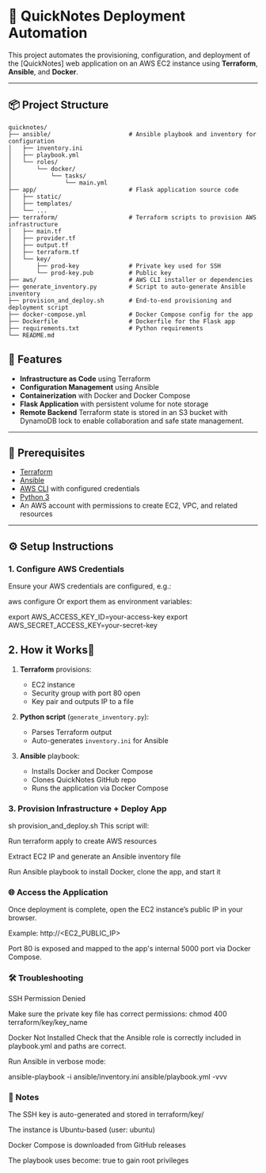 # 📝 QuickNotes Deployment Automation

This project automates the provisioning, configuration, and deployment of the [QuickNotes] web application on an AWS EC2 instance using **Terraform**, **Ansible**, and **Docker**.

---

## 📦 Project Structure

```
quicknotes/
├── ansible/                      # Ansible playbook and inventory for configuration
│   ├── inventory.ini
│   ├── playbook.yml
│   └── roles/
│       └── docker/
│           └── tasks/
│               └── main.yml
├── app/                          # Flask application source code
│   ├── static/
│   ├── templates/
│   └── ...
├── terraform/                    # Terraform scripts to provision AWS infrastructure
│   ├── main.tf
│   ├── provider.tf
│   ├── output.tf
│   ├── terraform.tf
│   └── key/
│       ├── prod-key              # Private key used for SSH
│       └── prod-key.pub          # Public key
├── aws/                          # AWS CLI installer or dependencies
├── generate_inventory.py         # Script to auto-generate Ansible inventory
├── provision_and_deploy.sh       # End-to-end provisioning and deployment script
├── docker-compose.yml            # Docker Compose config for the app
├── Dockerfile                    # Dockerfile for the Flask app
├── requirements.txt              # Python requirements
└── README.md                     
```


## 🚀 Features

- **Infrastructure as Code** using Terraform
- **Configuration Management** using Ansible
- **Containerization** with Docker and Docker Compose
- **Flask Application** with persistent volume for note storage
- **Remote Backend** Terraform state is stored in an S3 bucket with DynamoDB lock to enable collaboration and safe state management.
---

## 🔧 Prerequisites

- [Terraform](https://developer.hashicorp.com/terraform/downloads)
- [Ansible](https://docs.ansible.com/ansible/latest/installation_guide/intro_installation.html)
- [AWS CLI](https://docs.aws.amazon.com/cli/latest/userguide/install-cliv2.html) with configured credentials
- [Python 3](https://www.python.org/)
- An AWS account with permissions to create EC2, VPC, and related resources

---

## ⚙️ Setup Instructions

### 1. Configure AWS Credentials

Ensure your AWS credentials are configured, e.g.:

aws configure
Or export them as environment variables:

export AWS_ACCESS_KEY_ID=your-access-key
export AWS_SECRET_ACCESS_KEY=your-secret-key

## 2. How it Works🔧

1. **Terraform** provisions:
   - EC2 instance
   - Security group with port 80 open
   - Key pair and outputs IP to a file

2. **Python script** (`generate_inventory.py`):
   - Parses Terraform output
   - Auto-generates `inventory.ini` for Ansible

3. **Ansible** playbook:
   - Installs Docker and Docker Compose
   - Clones QuickNotes GitHub repo
   - Runs the application via Docker Compose

### 3. Provision Infrastructure + Deploy App

sh provision_and_deploy.sh
This script will:

Run terraform apply to create AWS resources

Extract EC2 IP and generate an Ansible inventory file

Run Ansible playbook to install Docker, clone the app, and start it

### 🌐 Access the Application
Once deployment is complete, open the EC2 instance’s public IP in your browser.

Example:
http://<EC2_PUBLIC_IP>

Port 80 is exposed and mapped to the app's internal 5000 port via Docker Compose.

### 🛠 Troubleshooting

SSH Permission Denied

Make sure the private key file has correct permissions:
chmod 400 terraform/key/key_name

Docker Not Installed
Check that the Ansible role is correctly included in playbook.yml and paths are correct.

Run Ansible in verbose mode:

ansible-playbook -i ansible/inventory.ini ansible/playbook.yml -vvv

### 📌 Notes

The SSH key is auto-generated and stored in terraform/key/

The instance is Ubuntu-based (user: ubuntu)

Docker Compose is downloaded from GitHub releases

The playbook uses become: true to gain root privileges

